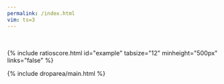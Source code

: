 ```yaml
---
permalink: /index.html
vim: ts=3
---
```


<div style="height:18px;"></div>

{% include ratioscore.html id="example" tabsize="12" minheight="500px" links="false" %}
<script type="application/x-ratioscore" id="example">
**dtime	**ratio
*MM60	*Iclars
*	*ref:G3
1	1
0.75	3
0.5	11/4H
0.5	_11/4
1.25	_5/2h
1.25	0
1	7/2
0.5	4/3
*-	*-
</script>

{% include droparea/main.html %}


<script>


//////////////////////////////
//
// DOMContentloaded event listener -- Restore previous contents of editor
//    when returning.
//

document.addEventListener("DOMContentLoaded", function () {
	let previousContents = localStorage.ratioscore;
	if (previousContents) {
		let element = document.querySelector("#example");
		let element2 = document.querySelector("#inputdata-example");
		if (element) {
			element.textContent = previousContents;
		}
		if (element2) {
			element2.textContent = previousContents;
		}
	}

	// Store the editor contents periodically,
	// but only saving it if the previous contents
	// is different from the current contents.
	let lastcontents = "";
	setInterval(function () {
		let element = document.querySelector("#inputdata-example");
		if (element) {
			let contents = element.textContent;
			if (contents !== lastcontents) {
				localStorage.ratioscore = contents;
			}
			lastcontents = contents;
		}
	}, 1000);

});



</script>



